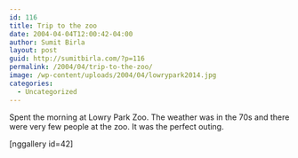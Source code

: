 ```yaml
---
id: 116
title: Trip to the zoo
date: 2004-04-04T12:00:42-04:00
author: Sumit Birla
layout: post
guid: http://sumitbirla.com/?p=116
permalink: /2004/04/trip-to-the-zoo/
image: /wp-content/uploads/2004/04/lowrypark2014.jpg
categories:
  - Uncategorized
---
```

Spent the morning at Lowry Park Zoo. The weather was in the 70s and there were very few people at the zoo. It was the perfect outing.

[nggallery id=42]
